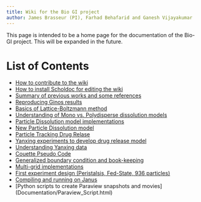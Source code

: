 ```yaml
---
title: Wiki for the Bio GI project
author: James Brasseur (PI), Farhad Behafarid and Ganesh Vijayakumar
---
```


This page is intended to be a home page for the documentation of the Bio-GI project. This will be expanded in the future.



# List of Contents
* [How to contribute to the wiki](Documentation/HowToModifyWiki.html)
* [How to install Scholdoc for editing the wiki](Documentation/howToInstallScholdoc.html)
* [Summary of previous works and some references](Documentation/SummaryofPreviousWorks.html)
* [Reproducing Ginos results](Documentation/ginoReproduce.html)
* [Basics of Lattice-Boltzmann method](Documentation/lbmBasics.html)
* [Understanding of Mono vs. Polydisperse dissolution models](Documentation/monoVsPolydisperse.html)
* [Particle Dissolution model implementations](Documentation/Dissolution-Model-Implementation.html)
* [New Particle Dissolution model](Documentation/Dissolution-Model-Implementation.html)
* [Particle Tracking Drug Relase](Documentation/ParticleTrackingDrugRelease.html)
* [Yanxing experiments to develop drug release model](Documentation/newParticleDissolutionModel.html) 
* [Understanding Yanxing data](Documentation/YanxingValidation.html)
* [Couette Pseudo Code](Documentation/Couette-Pseudo-Code.html)
* [Generalized boundary condition and book-keeping](Documentation/fluxBC/fluxBC.html)
* [Multi-grid implementations](Documentation/plannedMultiblockImplementation.html)
* [First experiment design (Peristalsis, Fed-State, 936 particles)](Documentation/firstStudy.html)
* [Compiling and running on Janus](Documentation/Janus_Runs.html)
* [Python scripts to create Paraview snapshots and movies] (Documentation/Paraview_Script.html)






